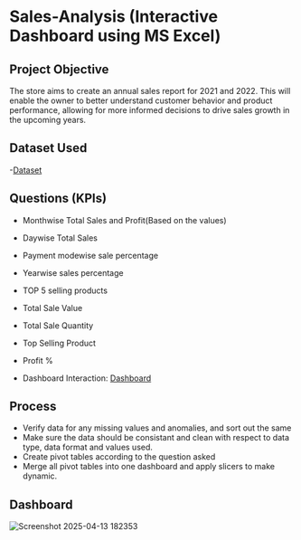 # Sales-Analysis (Interactive Dashboard using MS Excel)

## Project Objective
The store aims to create an annual sales report for 2021 and 2022. This will enable the owner to better understand customer behavior and product performance, allowing for more informed decisions to drive sales growth in the upcoming years.

## Dataset Used
-<a href="https://github.com/sritamkumar123/Sales_Dashboard/blob/main/my_first_dashboard.xlsx">Dataset</a>

## Questions (KPIs)
* Monthwise Total Sales and Profit(Based on the values)
* Daywise Total Sales
* Payment modewise sale percentage
* Yearwise sales percentage
* TOP 5 selling products
* Total Sale Value
* Total Sale Quantity
* Top Selling Product
* Profit %

* Dashboard Interaction: <a href="https://github.com/sritamkumar123/Sales_Dashboard/blob/main/sales_dasboard_screenshot.png">Dashboard</a>

## Process
* Verify data for any missing values and anomalies, and sort out the same
* Make sure the data should be consistant and clean with respect to data type, data format and values used.
* Create pivot tables according to the question asked
* Merge all pivot tables into one dashboard and apply slicers to make dynamic.

## Dashboard
![Screenshot 2025-04-13 182353](https://github.com/user-attachments/assets/a35183b0-0502-405d-997f-05bbddb20740)

